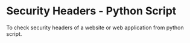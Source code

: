 # Security Headers - Python Script
To check security headers of a website or web application from python script.

